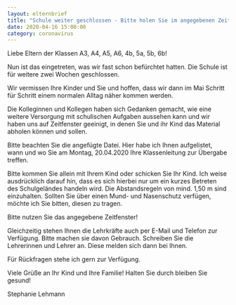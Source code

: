 ```yaml
---
layout: elternbrief
title: "Schule weiter geschlossen - Bitte holen Sie im angegebenen Zeitfenster neue Arbeitsmaterialien und Aufgaben ab"
date: 2020-04-16 15:00:00
category: coronavirus
---
```


Liebe Eltern der Klassen A3, A4, A5, A6, 4b, 5a, 5b, 6b!

Nun ist das eingetreten, was wir fast schon befürchtet hatten. Die Schule ist für weitere zwei Wochen geschlossen.

Wir vermissen Ihre Kinder und Sie und hoffen, dass wir dann im Mai Schritt für Schritt einem normalen Alltag näher kommen werden.

Die Kolleginnen und Kollegen haben sich Gedanken gemacht, wie eine weitere Versorgung mit schulischen Aufgaben aussehen kann und wir haben uns auf Zeitfenster geeinigt, in denen Sie und ihr Kind das Material abholen können und sollen.

Bitte beachten Sie die angefügte Datei. Hier habe ich Ihnen aufgelistet, wann und wo Sie am Montag, 20.04.2020  Ihre Klassenleitung zur Übergabe treffen.

Bitte kommen Sie allein mit Ihrem Kind oder schicken Sie Ihr Kind. Ich weise ausdrücklich darauf hin, dass es sich hierbei nur um ein kurzes Betreten des Schulgeländes handeln wird. Die Abstandsregeln von mind. 1,50 m sind einzuhalten. Sollten Sie über einen Mund- und Nasenschutz verfügen, möchte ich Sie bitten, diesen zu tragen.

Bitte nutzen Sie das angegebene Zeitfenster!

Gleichzeitig stehen Ihnen die Lehrkräfte auch per E-Mail und Telefon zur Verfügung. Bitte machen sie davon Gebrauch. Schreiben Sie die Lehrerinnen und Lehrer an. Diese melden sich dann bei Ihnen.

Für Rückfragen stehe ich gern zur Verfügung.

Viele Grüße an Ihr Kind und Ihre Familie! Halten Sie durch bleiben Sie gesund!

Stephanie Lehmann
